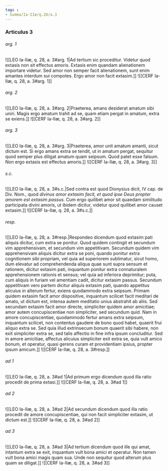 ```yaml
---
tags : 
- Summa/Ia-IIæ/q.28/a.3
---
```


### Articulus 3

###### arg. 1
![[LEO Ia-IIæ, q. 28, a. 3#arg. 1|Ad tertium sic proceditur. Videtur quod extasis non sit effectus amoris. Extasis enim quandam alienationem importare videtur. Sed amor non semper facit alienationem, sunt enim amantes interdum sui compotes. Ergo amor non facit extasim.]]
![[CERF Ia-IIæ, q. 28, a. 3#arg. 1]]

###### arg. 2
![[LEO Ia-IIæ, q. 28, a. 3#arg. 2|Praeterea, amans desiderat amatum sibi uniri. Magis ergo amatum trahit ad se, quam etiam pergat in amatum, extra se exiens.]]
![[CERF Ia-IIæ, q. 28, a. 3#arg. 2]]

###### arg. 3
![[LEO Ia-IIæ, q. 28, a. 3#arg. 3|Praeterea, amor unit amatum amanti, sicut dictum est. Si ergo amans extra se tendit, ut in amatum pergat, sequitur quod semper plus diligat amatum quam seipsum. Quod patet esse falsum. Non ergo extasis est effectus amoris.]]
![[CERF Ia-IIæ, q. 28, a. 3#arg. 3]]

###### s.c.
![[LEO Ia-IIæ, q. 28, a. 3#s.c.|Sed contra est quod Dionysius dicit, IV cap. de Div. Nom., quod *divinus amor extasim facit, et quod ipse Deus propter amorem est extasim passus*. Cum ergo quilibet amor sit quaedam similitudo participata divini amoris, ut ibidem dicitur, videtur quod quilibet amor causet extasim.]]
![[CERF Ia-IIæ, q. 28, a. 3#s.c.]]

###### resp.
![[LEO Ia-IIæ, q. 28, a. 3#resp.|Respondeo dicendum quod extasim pati aliquis dicitur, cum extra se ponitur. Quod quidem contingit et secundum vim apprehensivam, et secundum vim appetitivam. Secundum quidem vim apprehensivam aliquis dicitur extra se poni, quando ponitur extra cognitionem sibi propriam, vel quia ad superiorem sublimatur, sicut homo, dum elevatur ad comprehendenda aliqua quae sunt supra sensum et rationem, dicitur extasim pati, inquantum ponitur extra connaturalem apprehensionem rationis et sensus; vel quia ad inferiora deprimitur; puta, cum aliquis in furiam vel amentiam cadit, dicitur extasim passus. Secundum appetitivam vero partem dicitur aliquis extasim pati, quando appetitus alicuius in alterum fertur, exiens quodammodo extra seipsum. Primam quidem extasim facit amor dispositive, inquantum scilicet facit meditari de amato, ut dictum est, intensa autem meditatio unius abstrahit ab aliis. Sed secundam extasim facit amor directe, simpliciter quidem amor amicitiae; amor autem concupiscentiae non simpliciter, sed secundum quid. Nam in amore concupiscentiae, quodammodo fertur amans extra seipsum, inquantum scilicet, non contentus gaudere de bono quod habet, quaerit frui aliquo extra se. Sed quia illud extrinsecum bonum quaerit sibi habere, non exit simpliciter extra se, sed talis affectio in fine infra ipsum concluditur. Sed in amore amicitiae, affectus alicuius simpliciter exit extra se, quia vult amico bonum, et operatur, quasi gerens curam et providentiam ipsius, propter ipsum amicum.]]
![[CERF Ia-IIæ, q. 28, a. 3#resp.]]

###### ad 1
![[LEO Ia-IIæ, q. 28, a. 3#ad 1|Ad primum ergo dicendum quod illa ratio procedit de prima extasi.]]
![[CERF Ia-IIæ, q. 28, a. 3#ad 1]]

###### ad 2
![[LEO Ia-IIæ, q. 28, a. 3#ad 2|Ad secundum dicendum quod illa ratio procedit de amore concupiscentiae, qui non facit simpliciter extasim, ut dictum est.]]
![[CERF Ia-IIæ, q. 28, a. 3#ad 2]]

###### ad 3
![[LEO Ia-IIæ, q. 28, a. 3#ad 3|Ad tertium dicendum quod ille qui amat, intantum extra se exit, inquantum vult bona amici et operatur. Non tamen vult bona amici magis quam sua. Unde non sequitur quod alterum plus quam se diligat.]]
![[CERF Ia-IIæ, q. 28, a. 3#ad 3]]

